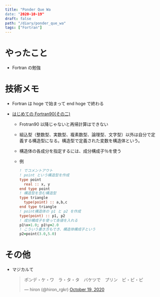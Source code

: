 ```yaml
---
title: "Ponder Que Wa
date: "2020-10-19"
draft: false
path: "/diary/ponder_que_wa"
tags: ["Fortran"]
---
```


# やったこと

- Fortran の勉強

# 技術メモ

- Fortran は hoge で始まって end hoge で終わる
- [はじめての Fortran90(その二)](https://web.kudpc.kyoto-u.ac.jp/Archives/PDF/NewsLetter/kouhou_f90_2.pdf)

  - Frotran90 以降じゃないと再帰計算はできない
  - 組込型（整数型、実数型、複素数型、論理型、文字型）以外は自分で定義する構造型になる。構造型で定義された変数を構造体という。
  - 構造体の各成分を指定するには、成分構成子％を使う
  - 例

    ```fortran
    ! でコメントアウト
    ! point という構造型を作成
    type point
      real :: x, y
    end type point
    ! 構造型を含む構造型
    type triangle
      type(point) :: a,b,c
    end type triangle
    ! point構造体の p1 と p2 を作成
    type(point) :: p1, p2
    ! 成分構成子を使って各値を入れる
    p1%x=1.0; p1%y=2.0
    ! こういう書き方もでき、構造体構成子という
    p2=point(3.0,5.0)

    ```

# その他

- マジカルて
  <blockquote class="twitter-tweet"><p lang="ja" dir="ltr">ポンデ・ケ・ワ　ラ・タ・タ　バケツで　プリン　ピ・ピ・ピ</p>&mdash; hiron (@hiron_rgkr) <a href="https://twitter.com/hiron_rgkr/status/1318167307043041280?ref_src=twsrc%5Etfw">October 19, 2020</a></blockquote> <script async src="https://platform.twitter.com/widgets.js" charset="utf-8"></script>